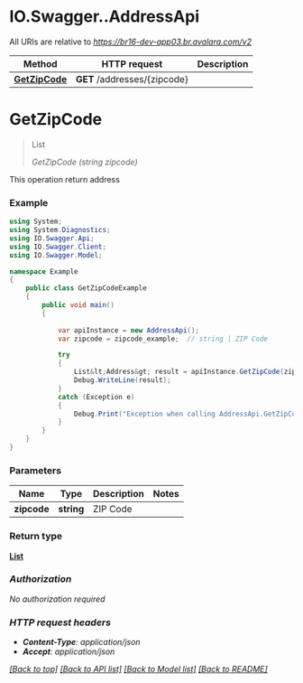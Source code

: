 # IO.Swagger..AddressApi

All URIs are relative to *https://br16-dev-app03.br.avalara.com/v2*

Method | HTTP request | Description
------------- | ------------- | -------------
[**GetZipCode**](AddressApi.md#getzipcode) | **GET** /addresses/{zipcode} | 


<a name="getzipcode"></a>
# **GetZipCode**
> List<Address> GetZipCode (string zipcode)



This operation return address

### Example
```csharp
using System;
using System.Diagnostics;
using IO.Swagger.Api;
using IO.Swagger.Client;
using IO.Swagger.Model;

namespace Example
{
    public class GetZipCodeExample
    {
        public void main()
        {
            
            var apiInstance = new AddressApi();
            var zipcode = zipcode_example;  // string | ZIP Code

            try
            {
                List&lt;Address&gt; result = apiInstance.GetZipCode(zipcode);
                Debug.WriteLine(result);
            }
            catch (Exception e)
            {
                Debug.Print("Exception when calling AddressApi.GetZipCode: " + e.Message );
            }
        }
    }
}
```

### Parameters

Name | Type | Description  | Notes
------------- | ------------- | ------------- | -------------
 **zipcode** | **string**| ZIP Code | 

### Return type

[**List<Address>**](Address.md)

### Authorization

No authorization required

### HTTP request headers

 - **Content-Type**: application/json
 - **Accept**: application/json

[[Back to top]](#) [[Back to API list]](../README.md#documentation-for-api-endpoints) [[Back to Model list]](../README.md#documentation-for-models) [[Back to README]](../README.md)


